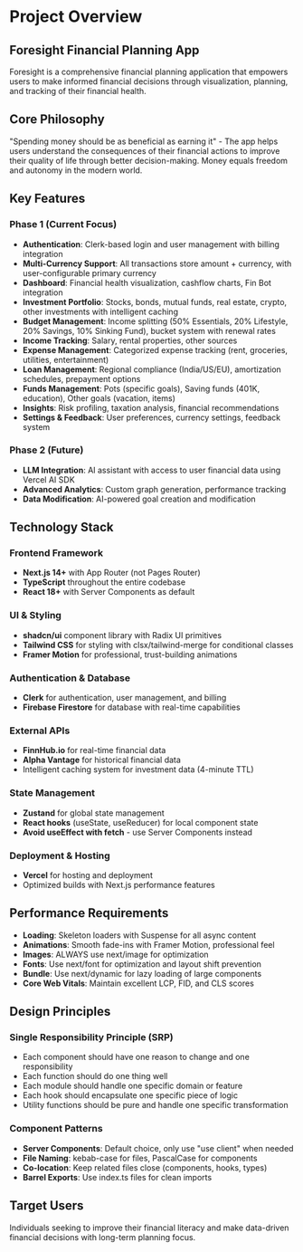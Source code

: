 # Project Overview

## Foresight Financial Planning App

Foresight is a comprehensive financial planning application that empowers users to make informed financial decisions through visualization, planning, and tracking of their financial health.

## Core Philosophy

"Spending money should be as beneficial as earning it" - The app helps users understand the consequences of their financial actions to improve their quality of life through better decision-making. Money equals freedom and autonomy in the modern world.

## Key Features

### Phase 1 (Current Focus)
- **Authentication**: Clerk-based login and user management with billing integration
- **Multi-Currency Support**: All transactions store amount + currency, with user-configurable primary currency
- **Dashboard**: Financial health visualization, cashflow charts, Fin Bot integration
- **Investment Portfolio**: Stocks, bonds, mutual funds, real estate, crypto, other investments with intelligent caching
- **Budget Management**: Income splitting (50% Essentials, 20% Lifestyle, 20% Savings, 10% Sinking Fund), bucket system with renewal rates
- **Income Tracking**: Salary, rental properties, other sources
- **Expense Management**: Categorized expense tracking (rent, groceries, utilities, entertainment)
- **Loan Management**: Regional compliance (India/US/EU), amortization schedules, prepayment options
- **Funds Management**: Pots (specific goals), Saving funds (401K, education), Other goals (vacation, items)
- **Insights**: Risk profiling, taxation analysis, financial recommendations
- **Settings & Feedback**: User preferences, currency settings, feedback system

### Phase 2 (Future)
- **LLM Integration**: AI assistant with access to user financial data using Vercel AI SDK
- **Advanced Analytics**: Custom graph generation, performance tracking
- **Data Modification**: AI-powered goal creation and modification

## Technology Stack

### Frontend Framework
- **Next.js 14+** with App Router (not Pages Router)
- **TypeScript** throughout the entire codebase
- **React 18+** with Server Components as default

### UI & Styling
- **shadcn/ui** component library with Radix UI primitives
- **Tailwind CSS** for styling with clsx/tailwind-merge for conditional classes
- **Framer Motion** for professional, trust-building animations

### Authentication & Database
- **Clerk** for authentication, user management, and billing
- **Firebase Firestore** for database with real-time capabilities

### External APIs
- **FinnHub.io** for real-time financial data
- **Alpha Vantage** for historical financial data
- Intelligent caching system for investment data (4-minute TTL)

### State Management
- **Zustand** for global state management
- **React hooks** (useState, useReducer) for local component state
- **Avoid useEffect with fetch** - use Server Components instead

### Deployment & Hosting
- **Vercel** for hosting and deployment
- Optimized builds with Next.js performance features

## Performance Requirements

- **Loading**: Skeleton loaders with Suspense for all async content
- **Animations**: Smooth fade-ins with Framer Motion, professional feel
- **Images**: ALWAYS use next/image for optimization
- **Fonts**: Use next/font for optimization and layout shift prevention
- **Bundle**: Use next/dynamic for lazy loading of large components
- **Core Web Vitals**: Maintain excellent LCP, FID, and CLS scores

## Design Principles

### Single Responsibility Principle (SRP)
- Each component should have one reason to change and one responsibility
- Each function should do one thing well
- Each module should handle one specific domain or feature
- Each hook should encapsulate one specific piece of logic
- Utility functions should be pure and handle one specific transformation

### Component Patterns
- **Server Components**: Default choice, only use "use client" when needed
- **File Naming**: kebab-case for files, PascalCase for components
- **Co-location**: Keep related files close (components, hooks, types)
- **Barrel Exports**: Use index.ts files for clean imports

## Target Users
Individuals seeking to improve their financial literacy and make data-driven financial decisions with long-term planning focus.